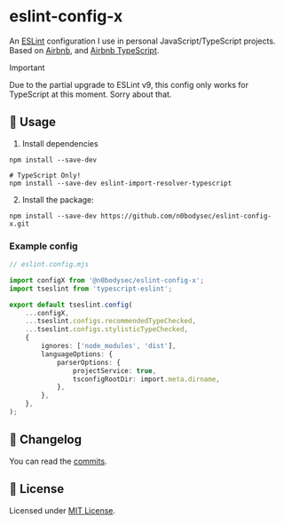 # eslint-config-x

An [ESLint](https://eslint.org/) configuration I use in personal JavaScript/TypeScript projects.  
Based on [Airbnb](https://github.com/airbnb/javascript), and [Airbnb TypeScript](https://github.com/claabs/eslint-config-airbnb-typescript-x).

> [!IMPORTANT]
> Due to the partial upgrade to ESLint v9, this config only works for TypeScript at this moment. Sorry about that.

## 🚀 Usage

1. Install dependencies
```shell
npm install --save-dev

# TypeScript Only!
npm install --save-dev eslint-import-resolver-typescript
```

2. Install the package:
```shell
npm install --save-dev https://github.com/n0bodysec/eslint-config-x.git
```

### Example config

```ts
// eslint.config.mjs

import configX from '@n0bodysec/eslint-config-x';
import tseslint from 'typescript-eslint';

export default tseslint.config(
	...configX,
	...tseslint.configs.recommendedTypeChecked,
	...tseslint.configs.stylisticTypeChecked,
	{
		ignores: ['node_modules', 'dist'],
		languageOptions: {
			parserOptions: {
				projectService: true,
				tsconfigRootDir: import.meta.dirname,
			},
		},
	},
);
```

## 📝 Changelog

You can read the [commits](../../commits).

## 📜 License

Licensed under [MIT License](LICENSE.md).
